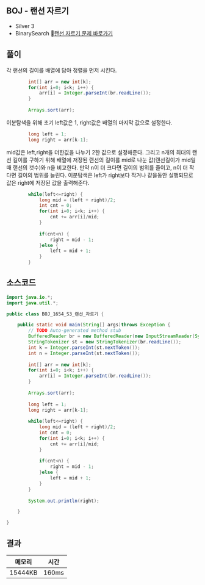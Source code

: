 ## BOJ - 랜선 자르기 
- Silver 3 
- BinarySearch
🔗[랜선 자르기 문제 바로가기](https://www.acmicpc.net/problem/1654)



## 풀이

각 랜선의 길이를 배열에 담아 정렬을 먼저 시킨다.

~~~java
		int[] arr = new int[k];
		for(int i=0; i<k; i++) {
			arr[i] = Integer.parseInt(br.readLine());
		}
		
		Arrays.sort(arr);
~~~

이분탐색을 위해 초기 left값은 1, right값은 배열의 마지막 값으로 설정한다.

~~~java
		long left = 1;
		long right = arr[k-1];
~~~

mid값은 left,right을 더한값을 나누기 2한 값으로 설정해준다.
그리고 n개의 최대의 랜선 길이를 구하기 위해 배열에 저장된 랜선의 길이를 mid로 나눈 값(랜선길이가 mid일때 랜선의 갯수)와 n을 비교한다.
만약 n이 더 크다면 길이의 범위를 즐이고, n이 더 작다면 길이의 범위를 늘린다.
이분탐색은 left가 right보다 작거나 같을동안 실행되므로 값은 right에 저장된 값을 출력해준다.

~~~java
		while(left<=right) {
			long mid = (left + right)/2;
			int cnt = 0;
			for(int i=0; i<k; i++) {
				cnt += arr[i]/mid;
			}
			
			if(cnt<n) {
				right = mid - 1;
			}else {
				left = mid + 1;
			}
		}
~~~


## 소스코드
~~~java
import java.io.*;
import java.util.*;

public class BOJ_1654_S3_랜선_자르기 {

	public static void main(String[] args)throws Exception {
		// TODO Auto-generated method stub
		BufferedReader br = new BufferedReader(new InputStreamReader(System.in));
		StringTokenizer st = new StringTokenizer(br.readLine());
		int k = Integer.parseInt(st.nextToken());
		int n = Integer.parseInt(st.nextToken());
		
		int[] arr = new int[k];
		for(int i=0; i<k; i++) {
			arr[i] = Integer.parseInt(br.readLine());
		}
		
		Arrays.sort(arr);
		
		long left = 1;
		long right = arr[k-1];
		
		while(left<=right) {
			long mid = (left + right)/2;
			int cnt = 0;
			for(int i=0; i<k; i++) {
				cnt += arr[i]/mid;
			}
			
			if(cnt<n) {
				right = mid - 1;
			}else {
				left = mid + 1;
			}
		}
		
		System.out.println(right);

	}

}
~~~

## 결과 

| 메모리  | 시간 |
|----|----|
|15444KB	|160ms|